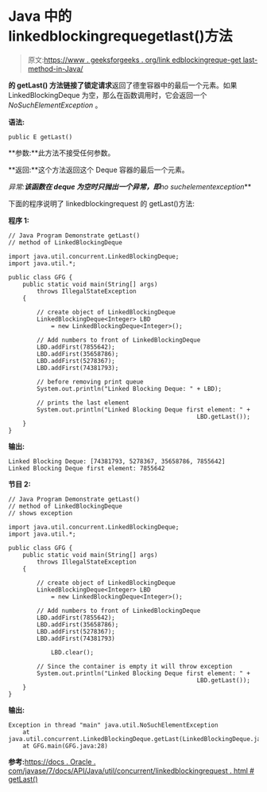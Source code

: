 # Java 中的 linkedblockingrequegetlast()方法

> 原文:[https://www . geeksforgeeks . org/link edblockingreque-get last-method-in-Java/](https://www.geeksforgeeks.org/linkedblockingdeque-getlast-method-in-java/)

**的 **getLast()** 方法链接了锁定请求**返回了德奎容器中的最后一个元素。如果 LinkedBlockingDeque 为空，那么在函数调用时，它会返回一个 *NoSuchElementException* 。

**语法:**

```
public E getLast()
```

**参数:**此方法不接受任何参数。

**返回:**这个方法返回这个 Deque 容器的最后一个元素。

**异常:**该函数在 deque 为空时只抛出一个异常，即***no suchelementexception***

下面的程序说明了 linkedblockingrequest 的 getLast()方法:

**程序 1:**

```
// Java Program Demonstrate getLast()
// method of LinkedBlockingDeque

import java.util.concurrent.LinkedBlockingDeque;
import java.util.*;

public class GFG {
    public static void main(String[] args)
        throws IllegalStateException
    {

        // create object of LinkedBlockingDeque
        LinkedBlockingDeque<Integer> LBD
            = new LinkedBlockingDeque<Integer>();

        // Add numbers to front of LinkedBlockingDeque
        LBD.addFirst(7855642);
        LBD.addFirst(35658786);
        LBD.addFirst(5278367);
        LBD.addFirst(74381793);

        // before removing print queue
        System.out.println("Linked Blocking Deque: " + LBD);

        // prints the last element
        System.out.println("Linked Blocking Deque first element: " +
                                                     LBD.getLast());
    }
}
```

**输出:**

```
Linked Blocking Deque: [74381793, 5278367, 35658786, 7855642]
Linked Blocking Deque first element: 7855642

```

**节目 2:**

```
// Java Program Demonstrate getLast()
// method of LinkedBlockingDeque
// shows exception

import java.util.concurrent.LinkedBlockingDeque;
import java.util.*;

public class GFG {
    public static void main(String[] args)
        throws IllegalStateException
    {

        // create object of LinkedBlockingDeque
        LinkedBlockingDeque<Integer> LBD
            = new LinkedBlockingDeque<Integer>();

        // Add numbers to front of LinkedBlockingDeque
        LBD.addFirst(7855642);
        LBD.addFirst(35658786);
        LBD.addFirst(5278367);
        LBD.addFirst(74381793)

            LBD.clear();

        // Since the container is empty it will throw exception
        System.out.println("Linked Blocking Deque first element: " + 
                                                     LBD.getLast());
    }
}
```

**输出:**

```
Exception in thread "main" java.util.NoSuchElementException
    at java.util.concurrent.LinkedBlockingDeque.getLast(LinkedBlockingDeque.java:553)
    at GFG.main(GFG.java:28)

```

**参考:**[https://docs . Oracle . com/javase/7/docs/API/Java/util/concurrent/linkedblockingrequest . html # getLast()](https://docs.oracle.com/javase/7/docs/api/java/util/concurrent/LinkedBlockingDeque.html#getLast())